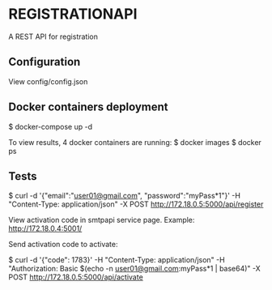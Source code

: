 # REGISTRATIONAPI
A REST API for registration

## Configuration

View config/config.json

## Docker containers deployment

$ docker-compose up -d

To view results, 4 docker containers are running:
$ docker images
$ docker ps

## Tests

$ curl -d '{"email":"user01@gmail.com", "password":"myPass*1"}' -H "Content-Type: application/json" -X POST http://172.18.0.5:5000/api/register

View activation code in smtpapi service page. Example: http://172.18.0.4:5001/

Send activation code to activate:

$ curl -d '{"code": 1783}' -H "Content-Type: application/json" -H "Authorization: Basic $(echo -n user01@gmail.com:myPass*1 | base64)" -X POST http://172.18.0.5:5000/api/activate





